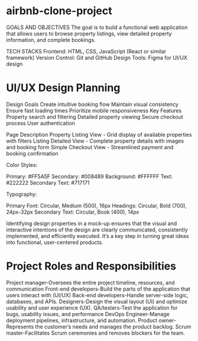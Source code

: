 # airbnb-clone-project
  GOALS AND OBJECTIVES
 The goal is to build a functional web application that allows users to browse property listings, view detailed property information, and complete bookings. 
 
 TECH STACKS
Frontend: HTML, CSS, JavaScript (React or similar framework)
Version Control: Git and GitHub
Design Tools: Figma for UI/UX design

# UI/UX Design Planning
Design Goals
Create intuitive booking flow
Maintain visual consistency
Ensure fast loading times
Prioritize mobile responsiveness
Key Features
Property search and filtering
Detailed property viewing
Secure checkout process
User authentication

Page	                  Description
Property Listing View -	Grid display of available properties with filters
Listing Detailed View -	Complete property details with images and booking form
Simple Checkout View -	Streamlined payment and booking confirmation

Color Styles:

Primary: #FF5A5F
Secondary: #008489
Background: #FFFFFF
Text: #222222
Secondary Text: #717171

Typography:

Primary Font: Circular, Medium (500), 16px
Headings: Circular, Bold (700), 24px-32px
Secondary Text: Circular, Book (400), 14px

 Identifying design properties in a mock-up ensures that the visual and interactive intentions of the design are clearly communicated, consistently implemented, and efficiently executed. It’s a key step in turning great ideas into functional, user-centered products.

# Project Roles and Responsibilities
Project manager-Oversees the entire project timeline, resources, and communication
Front-end developers-Build the parts of the application that users interact with (UI/UX)
Back-end developers-Handle server-side logic, databases, and APIs.
Designers-Design the visual layout (UI) and optimize usability and user experience (UX).
QA/testers-Test the application for bugs, usability issues, and performance
DevOps Engineer-Manage deployment pipelines, infrastructure, and automation.
Product owner-Represents the customer’s needs and manages the product backlog.
Scrum master-Facilitates Scrum ceremonies and removes blockers for the team.
